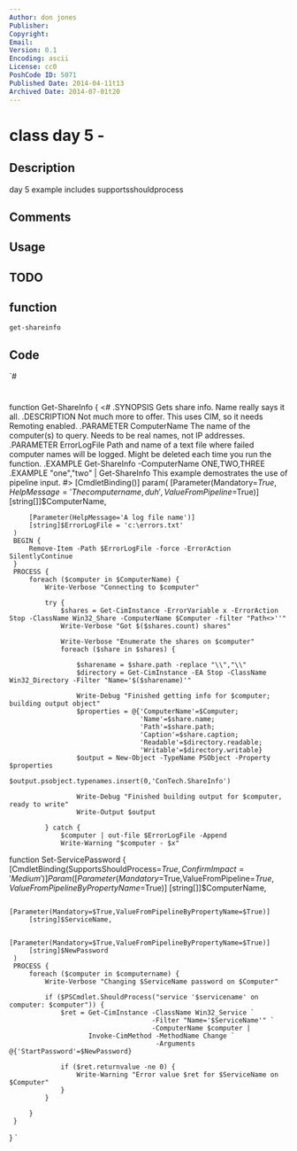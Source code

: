 ```yaml
---
Author: don jones
Publisher: 
Copyright: 
Email: 
Version: 0.1
Encoding: ascii
License: cc0
PoshCode ID: 5071
Published Date: 2014-04-11t13
Archived Date: 2014-07-01t20
---
```


# class day 5 - 

## Description

day 5 example includes supportsshouldprocess

## Comments



## Usage



## TODO



## function

`get-shareinfo`

## Code

`#
 #
  
  function Get-ShareInfo { 
  <#
  .SYNOPSIS
  Gets share info. Name really says it all.
  .DESCRIPTION
  Not much more to offer. This uses CIM, so it needs Remoting enabled.
  .PARAMETER ComputerName
  The name of the computer(s) to query. Needs to be real names, not IP addresses.
  .PARAMETER ErrorLogFile
  Path and name of a text file where failed computer names will be logged. Might
  be deleted each time you run the function.
  .EXAMPLE
  Get-ShareInfo -ComputerName ONE,TWO,THREE
  .EXAMPLE
  "one","two" | Get-ShareInfo
  This example demostrates the use of pipeline input.
  #>
     [CmdletBinding()]
     param(
         [Parameter(Mandatory=$True,HelpMessage='The computer name, duh',ValueFromPipeline=$True)]
         [string[]]$ComputerName,
 
         [Parameter(HelpMessage='A log file name')]
         [string]$ErrorLogFile = 'c:\errors.txt'
     )
     BEGIN {
         Remove-Item -Path $ErrorLogFile -force -ErrorAction SilentlyContinue
     }
     PROCESS {
         foreach ($computer in $ComputerName) {
             Write-Verbose "Connecting to $computer"
 
             try {
                 $shares = Get-CimInstance -ErrorVariable x -ErrorAction Stop -ClassName Win32_Share -ComputerName $Computer -filter "Path<>''"
                 Write-Verbose "Got $($shares.count) shares"
 
                 Write-Verbose "Enumerate the shares on $computer"
                 foreach ($share in $shares) {
 
                     $sharename = $share.path -replace "\\","\\"
                     $directory = Get-CimInstance -EA Stop -ClassName Win32_Directory -Filter "Name='$($sharename)'"
 
                     Write-Debug "Finished getting info for $computer; building output object"
                     $properties = @{'ComputerName'=$Computer;
                                     'Name'=$share.name;
                                     'Path'=$share.path;
                                     'Caption'=$share.caption;
                                     'Readable'=$directory.readable;
                                     'Writable'=$directory.writable}
                     $output = New-Object -TypeName PSObject -Property $properties
                     $output.psobject.typenames.insert(0,'ConTech.ShareInfo')
 
                     Write-Debug "Finished building output for $computer, ready to write"
                     Write-Output $output
 
             } catch {
                 $computer | out-file $ErrorLogFile -Append
                 Write-Warning "$computer - $x"
 
 
 
 function Set-ServicePassword {
     [CmdletBinding(SupportsShouldProcess=$True,ConfirmImpact='Medium')]
     Param(
         [Parameter(Mandatory=$True,ValueFromPipeline=$True,ValueFromPipelineByPropertyName=$True)]
         [string[]]$ComputerName,
 
         [Parameter(Mandatory=$True,ValueFromPipelineByPropertyName=$True)]
         [string]$ServiceName,
 
         [Parameter(Mandatory=$True,ValueFromPipelineByPropertyName=$True)]
         [string]$NewPassword
     )
     PROCESS {
         foreach ($computer in $computername) {
             Write-Verbose "Changing $ServiceName password on $Computer"
 
             if ($PSCmdlet.ShouldProcess("service '$servicename' on computer: $computer")) {
                 $ret = Get-CimInstance -ClassName Win32_Service `
                                        -Filter "Name='$ServiceName'" `
                                        -ComputerName $computer |
                        Invoke-CimMethod -MethodName Change `
                                         -Arguments @{'StartPassword'=$NewPassword}
 
                 if ($ret.returnvalue -ne 0) {
                     Write-Warning "Error value $ret for $ServiceName on $Computer"
                 }
             }
 
         }
     }
 }
`

